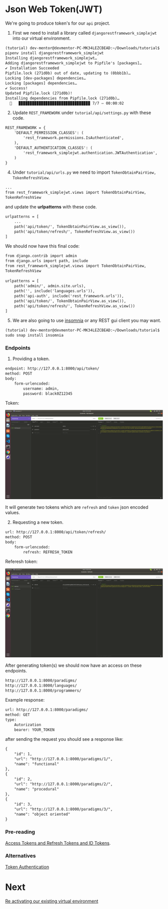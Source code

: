 # Json Web Token(JWT)

We're going to produce token's for our `api` project.

1. First we need to install a library called `djangorestframework_simplejwt` into our virtual environment.

```
(tutorial) dev-mentor@devmentor-PC-MK34LEZCBEAD:~/Downloads/tutorial$ pipenv install djangorestframework_simplejwt
Installing djangorestframework_simplejwt…
Adding djangorestframework_simplejwt to Pipfile's [packages]…
✔ Installation Succeeded 
Pipfile.lock (271d0b) out of date, updating to (0bbb1b)…
Locking [dev-packages] dependencies…
Locking [packages] dependencies…
✔ Success! 
Updated Pipfile.lock (271d0b)!
Installing dependencies from Pipfile.lock (271d0b)…
  🐍   ▉▉▉▉▉▉▉▉▉▉▉▉▉▉▉▉▉▉▉▉▉▉▉▉▉▉▉▉▉▉▉▉ 7/7 — 00:00:02
```

2. Update `REST_FRAMEWORK` under `tutorial/api/settings.py` with these code.

```
REST_FRAMEWORK = {
    'DEFAULT_PERMISSION_CLASSES': (
        'rest_framework.permissions.IsAuthenticated',
    ),
    'DEFAULT_AUTHENTICATION_CLASSES': (
        'rest_framework_simplejwt.authentication.JWTAuthentication',
    )
}
```

4. Under `tutorial/api/urls.py` we need to import `TokenObtainPairView, TokenRefreshView`.

```
...
from rest_framework_simplejwt.views import TokenObtainPairView, TokenRefreshView
```

and update the **urlpatterns** with these code.

```
urlpatterns = [
    ...
    path('api/token/', TokenObtainPairView.as_view()),
    path('api/token/refresh/', TokenRefreshView.as_view())
]
```

We should now have this final code:

```
from django.contrib import admin
from django.urls import path, include
from rest_framework_simplejwt.views import TokenObtainPairView, TokenRefreshView

urlpatterns = [
    path('admin/', admin.site.urls),
    path('', include('languages.urls')),
    path('api-auth', include('rest_framework.urls')),
    path('api/token/', TokenObtainPairView.as_view()),
    path('api/token/refresh/', TokenRefreshView.as_view())
]

```

5. We are also going to use [insomnia](https://insomnia.rest/download/) or any REST gui client you may want.

```
(tutorial) dev-mentor@devmentor-PC-MK34LEZCBEAD:~/Downloads/tutorial$ sudo snap install insomnia
```

### Endpoints

1. Providing a token.

```
endpoint: http://127.0.0.1:8000/api/token/
method: POST
body:
    form-urlencoded: 
        username: admin, 
        password: black0Z12345
```

Token:

![alt text](request-token.png)

It will generate two tokens which are `refresh` and `token` json encoded values.

2. Requesting a new token.

```
url: http://127.0.0.1:8000/api/token/refresh/
method: POST
body:
    form-urlencoded:
        refresh: REFRESH_TOKEN
```

Referesh token:

![alt text](request-new-if-expired.png)


After generating token(s) we should now have an access on these endpoints.

```
http://127.0.0.1:8000/paradigms/
http://127.0.0.1:8000/languages/
http://127.0.0.1:8000/programmers/
```

Example response:

```
url: http://127.0.0.1:8000/paradigms/
method: GET 
type: 
    Autorization
    bearer: YOUR_TOKEN
```

after sending the request you should see a response like:
```
{
    "id": 1,
    "url": "http://127.0.0.1:8000/paradigms/1/",
    "name": "functional"
},
{
    "id": 2,
    "url": "http://127.0.0.1:8000/paradigms/2/",
    "name": "procedural"
},
{
    "id": 3,
    "url": "http://127.0.0.1:8000/paradigms/3/",
    "name": "object oriented"
}

```

### Pre-reading

[Access Tokens and Refresh Tokens and ID Tokens](https://winsmarts.com/access-tokens-and-refresh-tokens-and-id-tokens-5261bc26e8a2).

### Alternatives

[Token Authentication](https://www.django-rest-framework.org/api-guide/authentication/#tokenauthentication)

# Next

[Re activating our existing virtual environment](https://github.com/boomcamp/django-restframework/tree/step5-tutorial)

